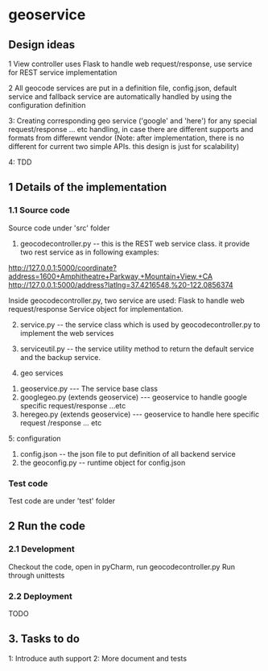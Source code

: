 # geoservice
## Design ideas
1   View controller uses Flask to handle web request/response, use service for REST service implementation

2   All geocode services are put in a definition file, config.json, default service and fallback service are automatically handled by using the configuration definition

3:  Creating corresponding geo service ('google' and 'here') for any special request/response ... etc handling, in case there are different supports and formats from differewnt vendor (Note: after implementation, there is no different for current two simple APIs. this design is just for scalability)  

4: TDD

## 1 Details of the implementation
### 1.1 Source code
Source code under 'src' folder

1. geocodecontroller.py -- this is the REST web service class. it provide two rest service as in following examples:

http://127.0.0.1:5000/coordinate?address=1600+Amphitheatre+Parkway,+Mountain+View,+CA
http://127.0.0.1:5000/address?latlng=37.4216548,%20-122.0856374

Inside geocodecontroller.py, two service are used:
Flask to handle web request/response
Service object for implementation.

2. service.py -- the service class which is used by geocodecontroller.py to implement the web services

3. serviceutil.py -- the service utility method to return the default service and the backup service.

4. geo services
1) geoservice.py --- The service base class
2) googlegeo.py (extends geoservice) --- geoservice to handle google specific request/response ...etc
3) heregeo.py (extends geoservice) --- geoservice to handle here specific request /response ... etc
   
5: configuration
1) config.json -- the json file to put definition of all backend service
2) the geoconfig.py -- runtime object for config.json

### Test code
Test code are under 'test' folder

## 2 Run the code
### 2.1 Development
  Checkout the code, open in pyCharm, run geocodecontroller.py
  Run through unittests

### 2.2 Deployment
  TODO

## 3. Tasks to do
1: Introduce auth support
2: More document and tests

